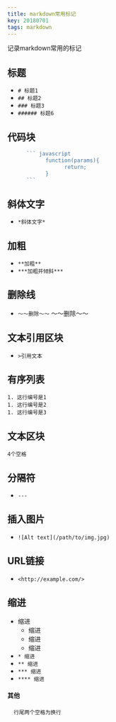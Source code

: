 ```yaml
---
title: markdown常用标记
key: 20180701
tags: markdown
---
```

记录markdown常用的标记
<!--more-->
## 标题  
* `# 标题1`  
* `## 标题2`
* `### 标题3`
* `###### 标题6`

## 代码块  
``` javascript
      ``` javascript
            function(params){
                  return;
            }
      ```
```  

## 斜体文字  
* `*斜体文字*`

## 加粗  
* `**加粗**`
* `***加粗并倾斜***`  

## 删除线  
* `～～删除～～`
～～删除～～

## 文本引用区块  
* `>引用文本`

## 有序列表  
```text
1. 这行编号是1
1. 这行编号是2
1. 这行编号是3
```

## 文本区块  
    4个空格

## 分隔符  
* `---`

## 插入图片  
* `![Alt text](/path/to/img.jpg)`

## URL链接  
* `<http://example.com/>`

## 缩进  
* 缩进  
  * 缩进  
  * 缩进  
  * 缩进  
* `* 缩进`
* `** 缩进`
* `*** 缩进`
* `**** 缩进`

#### 其他
      行尾两个空格为换行
